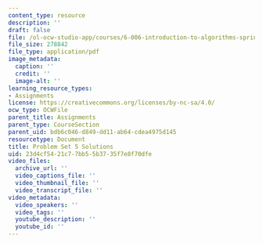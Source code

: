 ```yaml
---
content_type: resource
description: ''
draft: false
file: /ol-ocw-studio-app/courses/6-006-introduction-to-algorithms-spring-2020/23d4cf5421c77bb55b3735f7e8f70dfe_MIT6_006S20_ps5_solutions.pdf
file_size: 278842
file_type: application/pdf
image_metadata:
  caption: ''
  credit: ''
  image-alt: ''
learning_resource_types:
- Assignments
license: https://creativecommons.org/licenses/by-nc-sa/4.0/
ocw_type: OCWFile
parent_title: Assignments
parent_type: CourseSection
parent_uid: bdb6c046-d849-dd11-ab64-cdea4975d145
resourcetype: Document
title: Problem Set 5 Solutions
uid: 23d4cf54-21c7-7bb5-5b37-35f7e8f70dfe
video_files:
  archive_url: ''
  video_captions_file: ''
  video_thumbnail_file: ''
  video_transcript_file: ''
video_metadata:
  video_speakers: ''
  video_tags: ''
  youtube_description: ''
  youtube_id: ''
---
```

